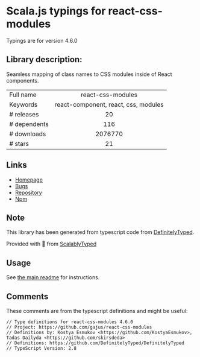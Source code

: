 
# Scala.js typings for react-css-modules

Typings are for version 4.6.0

## Library description:
Seamless mapping of class names to CSS modules inside of React components.

|                    |                 |
| ------------------ | :-------------: |
| Full name          | react-css-modules |
| Keywords           | react-component, react, css, modules |
| # releases         | 20 |
| # dependents       | 116 |
| # downloads        | 2076770 |
| # stars            | 21 |

## Links
- [Homepage](https://github.com/gajus/react-css-modules#readme)
- [Bugs](https://github.com/gajus/react-css-modules/issues)
- [Repository](https://github.com/gajus/react-css-modules)
- [Npm](https://www.npmjs.com/package/react-css-modules)
    


## Note
This library has been generated from typescript code from [DefinitelyTyped](https://definitelytyped.org).

Provided with :purple_heart: from [ScalablyTyped](https://github.com/oyvindberg/ScalablyTyped)

## Usage
See [the main readme](../../readme.md) for instructions.

## Comments

These comments are from the typescript definitions and might be useful:
```
// Type definitions for react-css-modules 4.6.0
// Project: https://github.com/gajus/react-css-modules
// Definitions by: Kostya Esmukov <https://github.com/KostyaEsmukov>, Tadas Dailyda <https://github.com/skirsdeda>
// Definitions: https://github.com/DefinitelyTyped/DefinitelyTyped
// TypeScript Version: 2.8

```

